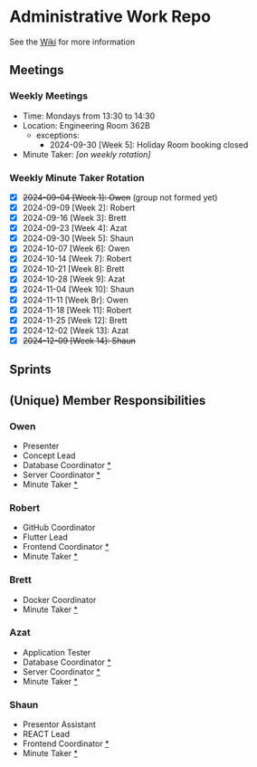 # Administrative Work Repo
See the [Wiki](https://github.com/COMP-4350-Group-8/admin/wiki) for more information 

## Meetings
### Weekly Meetings
- Time: Mondays from 13:30 to 14:30
- Location: Engineering Room 362B
  - exceptions:
    - 2024-09-30 [Week 5]: Holiday Room booking closed
- Minute Taker: _[on weekly rotation]_
### Weekly Minute Taker Rotation
- [x] ~~2024-09-04 [Week 1]: Owen~~ (group not formed yet)
- [x] 2024-09-09 [Week 2]: Robert
- [x] 2024-09-16 [Week 3]: Brett
- [x] 2024-09-23 [Week 4]: Azat
- [x] 2024-09-30 [Week 5]: Shaun
- [x] 2024-10-07 [Week 6]: Owen
- [x] 2024-10-14 [Week 7]: Robert
- [x] 2024-10-21 [Week 8]: Brett
- [x] 2024-10-28 [Week 9]: Azat
- [x] 2024-11-04 [Week 10]: Shaun
- [x] 2024-11-11 [Week Br]: Owen
- [x] 2024-11-18 [Week 11]: Robert
- [x] 2024-11-25 [Week 12]: Brett
- [x] 2024-12-02 [Week 13]: Azat
- [x] ~~2024-12-09 [Week 14]: Shaun~~

## Sprints


## (Unique) Member Responsibilities
### Owen
- Presenter
- Concept Lead
- Database Coordinator [*](## "Role has 2 holders")
- Server Coordinator [*](## "Role has 2 holders")
- Minute Taker [*](## "Minute Taker holder is on a weekly rotation")
### Robert
- GitHub Coordinator
- Flutter Lead
- Frontend Coordinator [*](## "Role has 2 holders")
- Minute Taker [*](## "Minute Taker holder is on a weekly rotation")
### Brett
- Docker Coordinator
- Minute Taker [*](## "Minute Taker holder is on a weekly rotation")
### Azat
- Application Tester
- Database Coordinator [*](## "Role has 2 holders")
- Server Coordinator [*](## "Role has 2 holders")
- Minute Taker [*](## "Minute Taker holder is on a weekly rotation")
### Shaun
- Presentor Assistant
- REACT Lead
- Frontend Coordinator [*](## "Role has 2 holders")
- Minute Taker [*](## "Minute Taker holder is on a weekly rotation")
